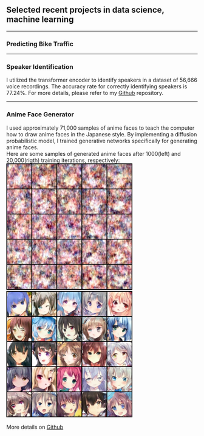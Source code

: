 ## Selected recent projects in data science, machine learning
---

### Predicting Bike Traffic 


---

### Speaker Identification


I utilized the transformer encoder to identify speakers in a dataset of 56,666 voice recordings.  The accuracy rate for correctly identifying speakers is 77.24%. For more details, please refer to my [Github](https://github.com/Wen-ChuangChou/Speaker-identification) repository.

---
### Anime Face Generator
I used approximately 71,000 samples of anime faces to teach the computer how to draw anime faces in the Japanese style. By implementing a diffusion probabilistic model, I trained generative networks specifically for generating anime faces.  
Here are some samples of generated anime faces after 1000(left) and 20,000(rigth) training iterations, respectively:
![1000](https://github.com/Wen-ChuangChou/Anime-face-generator/blob/main/doc/fig/1000iterations.png?raw=true)
![20000](https://github.com/Wen-ChuangChou/Anime-face-generator/blob/main/doc/fig/20000iterations.png?raw=true)

More details on [Github](https://github.com/Wen-ChuangChou/Anime-face-generator)


